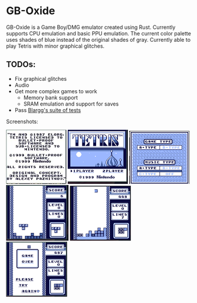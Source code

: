 # GB-Oxide

GB-Oxide is a Game Boy/DMG emulator created using Rust. Currently supports CPU emulation and basic PPU emulation. The current color palette uses shades of blue instead of the original shades of gray. Currently able to play Tetris with minor graphical glitches. 

## TODOs:
- Fix graphical glitches
- Audio
- Get more complex games to work
  - Memory bank support
  - SRAM emulation and support for saves
- Pass [Blargg's suite of tests](https://github.com/retrio/gb-test-roms)

Screenshots:

![screenshot](Screenshots/Intro-Credits.jpeg) ![screenshot](Screenshots/Tetris-cropped.png) ![screenshot](Screenshots/select-menu.png)
![screenshot](Screenshots/gameplay.png) ![screenshot](Screenshots/line-clear.png) ![screenshot](Screenshots/game-over.png)
